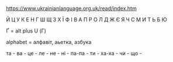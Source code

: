 https://www.ukrainianlanguage.org.uk/read/index.htm

Й Ц У К Е Н Г Ш Щ З Х Ї
Ф І В А П Р О Л Д Ж Є
Я Ч С М И Т Ь Б Ю

Ґ = alt plus U (Г)

alphabet = алфавіт, аьетка, азбука

та - 
ва - 
це - 
ле - 
не - 
ні - 
па-па - 
ти - 
ха-ха - 
чи - 
що - 